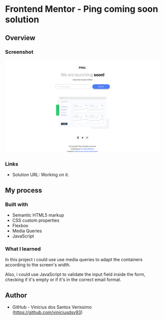 # Frontend Mentor - Ping coming soon solution

## Overview

### Screenshot

![](./screenshot.png)

### Links

- Solution URL: Working on it.

## My process

### Built with

- Semantic HTML5 markup
- CSS custom properties
- Flexbox
- Media Queries
- JavaScript

### What I learned

In this project i could use use media queries to adapt the containers according to the screen's width.

Also, i could use JavaScript to validate the input field inside the form, checking if it's empty or if it's in the correct email format.


## Author

- GitHub - Vinícius dos Santos Verissimo (https://github.com/viniciusdsv93)
